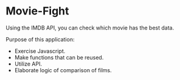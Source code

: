 # Movie-Fight

Using the IMDB API, you can check which movie has the best data.

Purpose of this application:
- Exercise Javascript.
- Make functions that can be reused.
- Utilize API.
- Elaborate logic of comparison of films.
